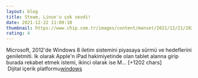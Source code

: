 ```yaml
--- 
layout: blog
title: Steam, Linux'u çok sevdi!
date: 2021-12-22 11:09:10
thumbnail: https://www.chip.com.tr/images/content/manset/2021/12/21/2021122120242485585/steam-linux-sevdi-steam-en-iyi-80-oyunu-linux-calisiyor.jpg
rating: 4
---
```

Microsoft, 2012'de Windows 8 iletim sistemini piyasaya sürmü ve hedeflerini geniletmiti. lk olarak Apple'n iPad hakimiyetinde olan tablet alanna girip burada rekabet etmek istemi, ikinci olarak ise M… [+1202 chars]</br>&nbsp;Dijital içerik platformu<a href="https://www.techno-light.net/">windows</a>